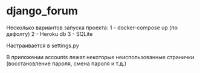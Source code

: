 # django_forum
Несколько вариантов запуска проекта:
1 - docker-compose up (по дефолту)
2 - Heroku db
3 - SQLite

Настраивается в settings.py

В приложении accounts лежат некоторые неиспользованные странички (восстановление пароля, смена пароля и т.д.)
